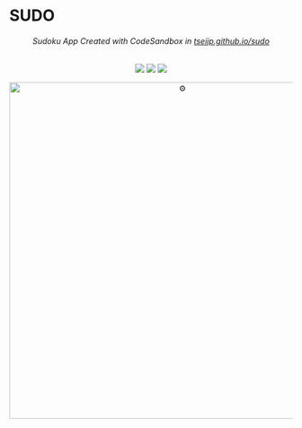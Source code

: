 # SUDO

<div align="center">

###### Sudoku App Created with CodeSandbox in [tseijp.github.io/sudo][sudo]

[![][status-img]][status]
[![][code-quality-img]][code-quality]
[![][license-img]][license]

  <a href="https://tseijp.github.io/sudo/">
    <img src="https://i.imgur.com/H1ODA6L.gif" width="600" alt="⚙" />
  </a>
</div>

[sudo]: https://tseijp.github.io/sudo/
[status]: https://github.com/tseijp/sudo/actions/
[code-quality]: https://www.codefactor.io/repository/github/tseijp/sudo/
[license]: https://github.com/tseijp/sudo/
[status-img]: https://img.shields.io/badge/build-passing-red?style=flat&colorA=000&colorB=000
[code-quality-img]: https://img.shields.io/codefactor/grade/github/tseijp/sudo?style=flat&colorA=000&colorB=000
[license-img]: https://img.shields.io/badge/license-MIT-black?style=flat&colorA=000&colorB=000
